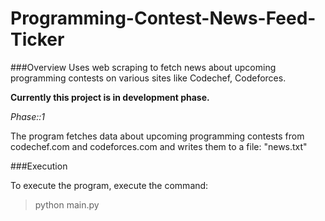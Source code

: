 Programming-Contest-News-Feed-Ticker
====================================

###Overview
Uses web scraping to fetch news about upcoming programming contests on various sites like Codechef, Codeforces.

**Currently this project is in development phase.**

*Phase::1*

The program fetches data about upcoming programming contests from codechef.com and codeforces.com and writes them to a file: "news.txt"

###Execution

To execute the program, execute the command:

> python main.py

